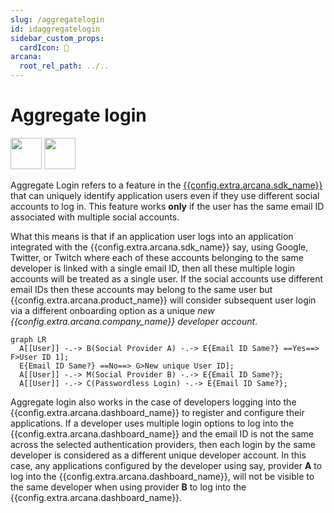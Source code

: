 ```yaml
---
slug: /aggregatelogin
id: idaggregatelogin
sidebar_custom_props:
  cardIcon: 💠
arcana:
  root_rel_path: ../..
---
```


# Aggregate login

<img src="/img/icons/i_data_xfer_owner_light.png#only-light" width="50"/>
<img src="/img/icons/i_data_xfer_owner_dark.png#only-dark" width="50"/>

Aggregate Login refers to a feature in the [{{config.extra.arcana.sdk_name}}]({{page.meta.arcana.root_rel_path}}/concepts/authsdk.md) that can uniquely identify application users even if they use different social accounts to log in. This feature works **only** if the user has the same email ID associated with multiple social accounts.

What this means is that if an application user logs into an application integrated with the {{config.extra.arcana.sdk_name}} say, using Google, Twitter, or Twitch where each of these accounts belonging to the same developer is linked with a single email ID, then all these multiple login accounts will be treated as a single user. If the social accounts use different email IDs then these accounts may belong to the same user but {{config.extra.arcana.product_name}} will consider subsequent user login via a different onboarding option as a unique *new {{config.extra.arcana.company_name}} developer account*. 

``` mermaid
graph LR
  A[[User]] -.-> B(Social Provider A) -.-> E{Email ID Same?} ==Yes==> F>User ID 1];
  E{Email ID Same?} ==No==> G>New unique User ID];
  A[[User]] -.-> M(Social Provider B) -.-> E{Email ID Same?};
  A[[User]] -.-> C(Passwordless Login) -.-> E{Email ID Same?};
```

Aggregate login also works in the case of developers logging into the {{config.extra.arcana.dashboard_name}} to register and configure their applications. If a developer uses multiple login options to log into the {{config.extra.arcana.dashboard_name}} and the email ID is not the same across the selected authentication providers, then each login by the same developer is considered as a different unique developer account. In this case, any applications configured by the developer using say, provider **A** to log into the {{config.extra.arcana.dashboard_name}}, will not be visible to the same developer when using provider **B** to log into the {{config.extra.arcana.dashboard_name}}.